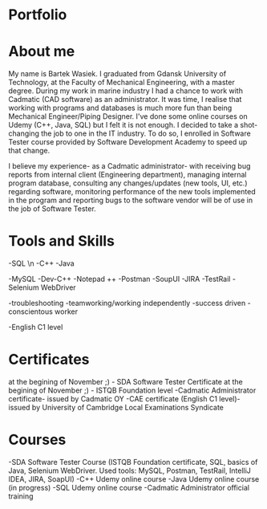 # Portfolio
# About me

My name is Bartek Wasiek. I graduated from Gdansk University of Technology, at the Faculty of Mechanical Engineering, with a master degree. During my work in marine industry I had a chance to work with Cadmatic (CAD software) as an administrator. It was time, I realise that working with programs and databases is much more fun than being Mechanical Engineer/Piping Designer. I've done some online courses on Udemy (C++, Java, SQL) but I felt it is not enough. I decided to take a shot- changing the job to one in the IT industry. To do so, I enrolled in Software Tester course provided by Software Development Academy to speed up that change.

I believe my experience- as a Cadmatic administrator- with receiving bug reports from internal client (Engineering department), managing internal program database, consulting any changes/updates (new tools, UI, etc.) regarding software, monitoring performance of the new tools implemented in the program and reporting bugs to the software vendor will be of use in the job of Software Tester.

# Tools and Skills

-SQL \n
-C++
-Java

-MySQL
-Dev-C++
-Notepad ++
-Postman
-SoupUI
-JIRA
-TestRail
-Selenium WebDriver

-troubleshooting
-teamworking/working independently
-success driven
-conscientous worker

-English C1 level

# Certificates
at the begining of November ;) - SDA Software Tester Certificate 
at the begining of November ;) - ISTQB Foundation level
-Cadmatic Administrator certificate- issued by Cadmatic OY
-CAE certificate (English C1 level)- issued by University of Cambridge Local Examinations Syndicate

# Courses
-SDA Software Tester Course (ISTQB Foundation certificate, SQL, basics of Java, Selenium WebDriver. Used tools: MySQL, Postman, TestRail, IntelliJ IDEA, JIRA, SoapUI)
-C++ Udemy online course
-Java Udemy online course (in progress)
-SQL Udemy online course
-Cadmatic Administrator official training
